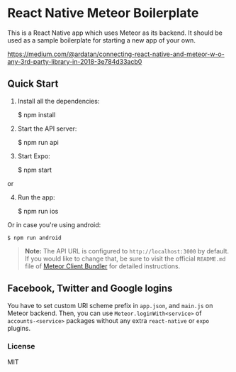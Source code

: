 # React Native Meteor Boilerplate

This is a React Native app which uses Meteor as its backend. It should be used as a sample boilerplate for starting a new app of your own.

<https://medium.com/@ardatan/connecting-react-native-and-meteor-w-o-any-3rd-party-library-in-2018-3e784d33acb0>

## Quick Start

1. Install all the dependencies:

    $ npm install

2. Start the API server:

    $ npm run api

3. Start Expo:

    $ npm start

or

4. Run the app:

    $ npm run ios

Or in case you're using android:

    $ npm run android

> **Note:** The API URL is configured to `http://localhost:3000` by default. If you would like to change that, be sure to visit the official `README.md` file of [Meteor Client Bundler](https://github.com/Urigo/meteor-client-bundler) for detailed instructions.

## Facebook, Twitter and Google logins

You have to set custom URI scheme prefix in `app.json`, and `main.js` on Meteor backend. Then, you can use `Meteor.loginWith<service>` of `accounts-<service>` packages without any extra `react-native` or `expo` plugins.

### License

MIT
